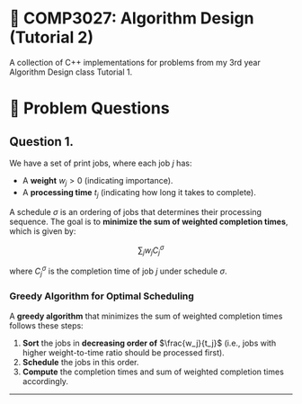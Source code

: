 # 📌 COMP3027: Algorithm Design (Tutorial 2)

A collection of C++ implementations for problems from my 3rd year Algorithm Design class Tutorial 1.

# 📘 Problem Questions

## Question 1.

We have a set of print jobs, where each job $j$ has:
- A **weight** $w_j > 0$ (indicating importance).
- A **processing time**  $t_j$ (indicating how long it takes to complete).

A schedule $\sigma$ is an ordering of jobs that determines their processing sequence. The goal is to **minimize the sum of weighted completion times**, which is given by:

$$
\sum_{j} w_j C^\sigma_j
$$

where $C^\sigma_j$ is the completion time of job $j$ under schedule $\sigma$.

### Greedy Algorithm for Optimal Scheduling

A **greedy algorithm** that minimizes the sum of weighted completion times follows these steps:

1. **Sort** the jobs in **decreasing order of** $\frac{w_j}{t_j}$ (i.e., jobs with higher weight-to-time ratio should be processed first).
2. **Schedule** the jobs in this order.
3. **Compute** the completion times and sum of weighted completion times accordingly.

---

